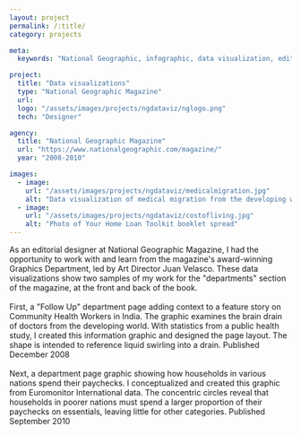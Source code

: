 ```yaml
---
layout: project
permalink: /:title/
category: projects

meta:
  keywords: "National Geographic, infographic, data visualization, editorial design, publication design"

project:
  title: "Data visualizations"
  type: "National Geographic Magazine"
  url: 
  logo: "/assets/images/projects/ngdataviz/nglogo.png"
  tech: "Designer"

agency:
  title: "National Geographic Magazine"
  url: "https://www.nationalgeographic.com/magazine/"
  year: "2008-2010"

images:
  - image:
    url: "/assets/images/projects/ngdataviz/medicalmigration.jpg"
    alt: "Data visualization of medical migration from the developing world"
  - image:
    url: "/assets/images/projects/ngdataviz/costofliving.jpg"
    alt: "Photo of Your Home Loan Toolkit booklet spread"
---
```

<p>
As an editorial designer at National Geographic Magazine, I had the opportunity to work with and learn from the magazine's award-winning Graphics Department, led by Art Director Juan Velasco. These data visualizations show two samples of my work for the "departments" section of the magazine, at the front and back of the book.   
<br>
<br>
First, a "Follow Up" department page adding context to a feature story on Community Health Workers in India. The graphic examines the brain drain of doctors from the developing world. With statistics from a public health study, I created this information graphic and designed the page layout. The shape is intended to reference liquid swirling into a drain. Published December 2008
<br>
<br>
Next, a department page graphic showing how households in various nations spend their paychecks. I conceptualized and created this graphic from Euromonitor International data. The concentric circles reveal that households in poorer nations must spend a larger proportion of their paychecks on essentials, leaving little for other categories. Published September 2010
</p>